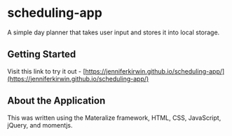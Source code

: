 # scheduling-app
A simple day planner that takes user input and stores it into local storage.

## Getting Started
Visit this link to try it out - [https://jenniferkirwin.github.io/scheduling-app/](https://jenniferkirwin.github.io/scheduling-app/)

## About the Application
This was written using the Materalize framework, HTML, CSS, JavaScript, jQuery, and momentjs.

